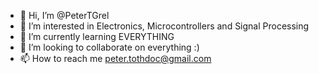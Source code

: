 - 👋 Hi, I’m @PeterTGrel
- 👀 I’m interested in Electronics, Microcontrollers and Signal Processing
- 🌱 I’m currently learning EVERYTHING
- 💞️ I’m looking to collaborate on everything :)
- 📫 How to reach me peter.tothdoc@gmail.com
